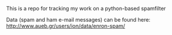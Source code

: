 This is a repo for tracking my work on a python-based spamfilter

Data (spam and ham e-mail messages) can be found here:
http://www.aueb.gr/users/ion/data/enron-spam/
